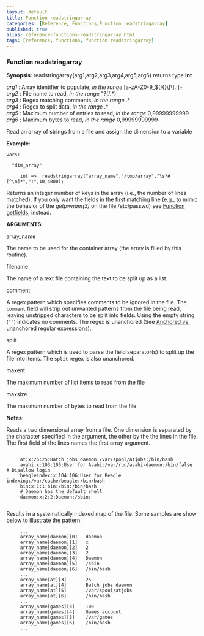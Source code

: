 ```yaml
---
layout: default
title: Function readstringarray
categories: [Reference, Functions,Function readstringarray]
published: true
alias: reference-functions-readstringarray.html
tags: [reference, functions, function readstringarray]
---
```


### Function readstringarray

**Synopsis**: readstringarray(arg1,arg2,arg3,arg4,arg5,arg6) returns
type **int**

  
 *arg1* : Array identifier to populate, *in the range*
[a-zA-Z0-9\_\$(){}\\[\\].:]+   
 *arg2* : File name to read, *in the range* "?(/.\*)   
 *arg3* : Regex matching comments, *in the range* .\*   
 *arg4* : Regex to split data, *in the range* .\*   
 *arg5* : Maximum number of entries to read, *in the range*
0,99999999999   
 *arg6* : Maximum bytes to read, *in the range* 0,99999999999   

Read an array of strings from a file and assign the dimension to a
variable

**Example**:  
   

```cf3
vars:

  "dim_array" 

     int =>  readstringarray("array_name","/tmp/array","\s*#[^\n]*",":",10,4000);
```

Returns an integer number of keys in the array (i.e., the number of
lines matched). If you only want the fields in the first matching line
(e.g., to mimic the behavior of the *getpwnam(3)* on the file
/etc/passwd) see [Function getfields](#Function-getfields), instead.

**ARGUMENTS**:

array\_name

The name to be used for the container array (the array is filled by this
routine).   

filename

The name of a text file containing the text to be split up as a list.   

comment

A regex pattern which specifies comments to be ignored in the file. The
`comment` field will strip out unwanted patterns from the file being
read, leaving unstripped characters to be split into fields. Using the
empty string (`""`) indicates no comments. The regex is unanchored (See
[Anchored vs. unanchored regular
expressions](#Anchored-vs_002e-unanchored-regular-expressions)).   

split

A regex pattern which is used to parse the field separator(s) to split
up the file into items. The `split` regex is also unanchored.   

maxent

The maximum number of list items to read from the file   

maxsize

The maximum number of bytes to read from the file

**Notes**:  
   

Reads a two dimensional array from a file. One dimension is separated by
the character specified in the argument, the other by the the lines in
the file. The first field of the lines names the first array argument.

```cf3
     
     at:x:25:25:Batch jobs daemon:/var/spool/atjobs:/bin/bash
     avahi:x:103:105:User for Avahi:/var/run/avahi-daemon:/bin/false    # Disallow login
     beagleindex:x:104:106:User for Beagle indexing:/var/cache/beagle:/bin/bash
     bin:x:1:1:bin:/bin:/bin/bash
     # Daemon has the default shell
     daemon:x:2:2:Daemon:/sbin:
     
```

Results in a systematically indexed map of the file. Some samples are
show below to illustrate the pattern.

```cf3
     ...
     array_name[daemon][0]   daemon
     array_name[daemon][1]   x
     array_name[daemon][2]   2
     array_name[daemon][3]   2
     array_name[daemon][4]   Daemon
     array_name[daemon][5]   /sbin
     array_name[daemon][6]   /bin/bash
     ...
     array_name[at][3]       25
     array_name[at][4]       Batch jobs daemon
     array_name[at][5]       /var/spool/atjobs
     array_name[at][6]       /bin/bash
     ...
     array_name[games][3]    100
     array_name[games][4]    Games account
     array_name[games][5]    /var/games
     array_name[games][6]    /bin/bash
     ...
     
```
